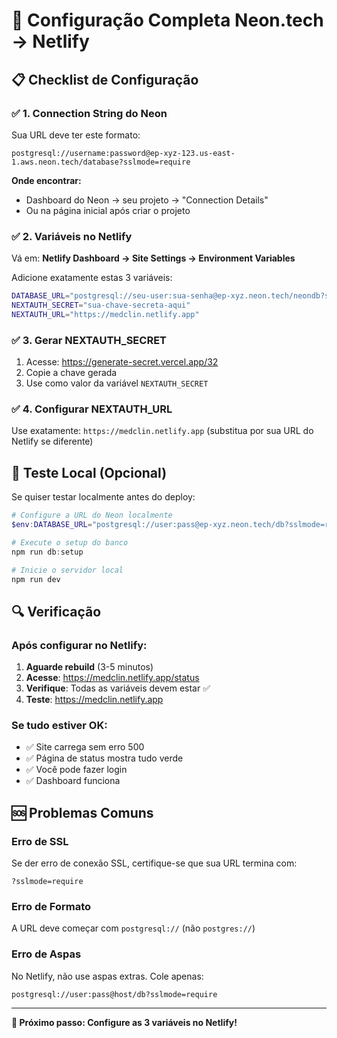 # 🔗 Configuração Completa Neon.tech → Netlify

## 📋 Checklist de Configuração

### ✅ 1. Connection String do Neon
Sua URL deve ter este formato:
```
postgresql://username:password@ep-xyz-123.us-east-1.aws.neon.tech/database?sslmode=require
```

**Onde encontrar:**
- Dashboard do Neon → seu projeto → "Connection Details"
- Ou na página inicial após criar o projeto

### ✅ 2. Variáveis no Netlify
Vá em: **Netlify Dashboard → Site Settings → Environment Variables**

Adicione exatamente estas 3 variáveis:

```bash
DATABASE_URL="postgresql://seu-user:sua-senha@ep-xyz.neon.tech/neondb?sslmode=require"
NEXTAUTH_SECRET="sua-chave-secreta-aqui"
NEXTAUTH_URL="https://medclin.netlify.app"
```

### ✅ 3. Gerar NEXTAUTH_SECRET
1. Acesse: https://generate-secret.vercel.app/32
2. Copie a chave gerada
3. Use como valor da variável `NEXTAUTH_SECRET`

### ✅ 4. Configurar NEXTAUTH_URL
Use exatamente: `https://medclin.netlify.app`
(substitua por sua URL do Netlify se diferente)

## 🚀 Teste Local (Opcional)

Se quiser testar localmente antes do deploy:

```powershell
# Configure a URL do Neon localmente
$env:DATABASE_URL="postgresql://user:pass@ep-xyz.neon.tech/db?sslmode=require"

# Execute o setup do banco
npm run db:setup

# Inicie o servidor local
npm run dev
```

## 🔍 Verificação

### Após configurar no Netlify:
1. **Aguarde rebuild** (3-5 minutos)
2. **Acesse**: https://medclin.netlify.app/status
3. **Verifique**: Todas as variáveis devem estar ✅
4. **Teste**: https://medclin.netlify.app

### Se tudo estiver OK:
- ✅ Site carrega sem erro 500
- ✅ Página de status mostra tudo verde
- ✅ Você pode fazer login
- ✅ Dashboard funciona

## 🆘 Problemas Comuns

### Erro de SSL
Se der erro de conexão SSL, certifique-se que sua URL termina com:
```
?sslmode=require
```

### Erro de Formato
A URL deve começar com `postgresql://` (não `postgres://`)

### Erro de Aspas
No Netlify, não use aspas extras. Cole apenas:
```
postgresql://user:pass@host/db?sslmode=require
```

---

**🎯 Próximo passo: Configure as 3 variáveis no Netlify!**
